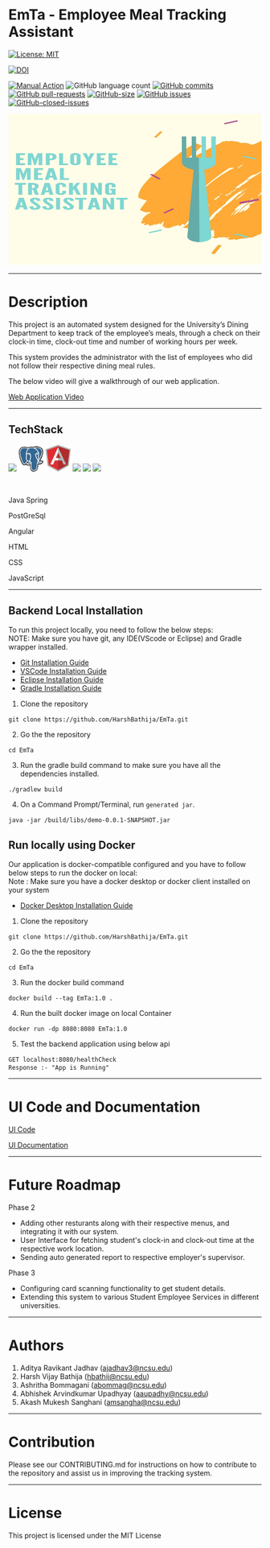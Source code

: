 # EmTa -  Employee Meal Tracking Assistant






[![License: MIT](https://img.shields.io/badge/License-MIT-yellow.svg)](https://opensource.org/licenses/MIT)  

[![DOI](https://zenodo.org/badge/409424195.svg)](https://zenodo.org/badge/latestdoi/409424195)

[![Manual Action](https://github.com/HarshBathija/Employee-Meal-Tracking-Assistant/actions/workflows/release.yml/badge.svg)](https://github.com/HarshBathija/Employee-Meal-Tracking-Assistant/actions/workflows/release.yml)
![GitHub language count](https://img.shields.io/github/languages/count/HarshBathija/Employee-Meal-Tracking-Assistant)
[![GitHub commits](https://badgen.net/github/last-commit/HarshBathija/Employee-Meal-Tracking-Assistant)](https://github.com/HarshBathija/Employee-Meal-Tracking-Assistant)
[![GitHub pull-requests](https://img.shields.io/github/issues-pr/HarshBathija/Employee-Meal-Tracking-Assistant)](https://github.com/HarshBathija/Employee-Meal-Tracking-Assistant)
[![GitHub-size](https://img.shields.io/github/languages/code-size/HarshBathija/Employee-Meal-Tracking-Assistant)](https://github.com/HarshBathija/Employee-Meal-Tracking-Assistant)
[![GitHub issues](https://img.shields.io/github/issues/HarshBathija/Employee-Meal-Tracking-Assistant)](https://github.com/HarshBathija/Employee-Meal-Tracking-Assistant)
[![GitHub-closed-issues](https://img.shields.io/github/issues-closed-raw/HarshBathija/Employee-Meal-Tracking-Assistant)](https://github.com/HarshBathija/Employee-Meal-Tracking-Assistant)


<img src="docs/images/cover_image.jpg" height="300" width="600"/> 

---

# Description

This project is an automated system designed for the University’s Dining Department to keep track of the employee’s meals, through a check on their clock-in time, clock-out time and number of working hours per week.

This system provides the administrator with the list of employees who did not follow their respective dining meal rules.

The below video will give a walkthrough of our  web application.



[Web Application Video](https://user-images.githubusercontent.com/37671963/135559964-548c5781-fa68-4570-9f01-047a9e651db1.mp4)



---


## TechStack
<img src="https://brandslogos.com/wp-content/uploads/images/large/spring-logo.png" width="50"/> <img src="docs/images/postgre.png" width="50"/> <img src="docs/images/AngularJS-Shield.svg" width="50"/> <img src="https://cdn.pixabay.com/photo/2017/08/05/11/16/logo-2582748_1280.png" width = "50"/> <img src="https://cdn.pixabay.com/photo/2017/08/05/11/16/logo-2582747_1280.png" width = "50"/> <img src="https://cdn.freelogovectors.net/wp-content/uploads/2020/11/javascript_logo-768x873.png" width = "50"/>

<br>

<p> Java Spring </p>
<p> PostGreSql </p>
<p> Angular </p>
<p> HTML </p>
<p> CSS </p>
<p> JavaScript </p>

---

## Backend Local Installation
To run this project locally, you need to follow the below steps:<br>
NOTE: Make sure you have git, any IDE(VScode or Eclipse) and Gradle wrapper installed.
  * [Git Installation Guide](https://git-scm.com/book/en/v2/Getting-Started-Installing-Git)
  * [VSCode Installation Guide](https://code.visualstudio.com/docs/setup/setup-overview)
  * [Eclipse Installation Guide](https://www.eclipse.org/downloads/packages/installer)
  * [Gradle Installation Guide](https://docs.gradle.org/current/userguide/installation.html)

1. Clone the repository
```
git clone https://github.com/HarshBathija/EmTa.git
```
2. Go the the repository
```
cd EmTa
```
3. Run the gradle build command to make sure you have all the dependencies installed.
```
./gradlew build
```
4. On a Command Prompt/Terminal, run ```generated jar```.
```
java -jar /build/libs/demo-0.0.1-SNAPSHOT.jar
```

## Run locally using Docker
Our application is docker-compatible configured and you have to follow below steps to run the docker on local:<br>
Note : Make sure you have a docker desktop or docker client installed on your system
  * [Docker Desktop Installation Guide](https://docs.docker.com/get-docker/)

1. Clone the repository
```
git clone https://github.com/HarshBathija/EmTa.git
```
2. Go the the repository
```
cd EmTa
```
3. Run the docker build command
```
docker build --tag EmTa:1.0 .
```
4. Run the built docker image on local Container
```
docker run -dp 8080:8080 EmTa:1.0
```

5. Test the backend application using below api
```
GET localhost:8080/healthCheck
Response :- "App is Running"
```

---
# UI Code and Documentation

[UI Code](https://github.com/HarshBathija/EmTa/tree/master/UI)

[UI Documentation](https://github.com/HarshBathija/EmTa/tree/master/UI%20documentation)

---

# Future Roadmap

Phase 2
 - Adding other resturants along with their respective menus, and integrating it with our system.
 - User Interface for fetching student's clock-in and clock-out time at the respective work location.
 - Sending auto generated report to respective employer's supervisor.

Phase 3
 - Configuring card scanning functionality to get student details.
 - Extending this system to various Student Employee Services in different universities.

---

# Authors

1. Aditya Ravikant Jadhav (ajadhav3@ncsu.edu)
2. Harsh Vijay Bathija (hbathij@ncsu.edu)
3. Ashritha Bommagani (abommag@ncsu.edu)
4. Abhishek Arvindkumar Upadhyay (aaupadhy@ncsu.edu)
5. Akash Mukesh Sanghani (amsangha@ncsu.edu)

---

# Contribution
Please see our CONTRIBUTING.md for instructions on how to contribute to the repository and assist us in improving the tracking system.

---

# License

This project is licensed under the MIT License



